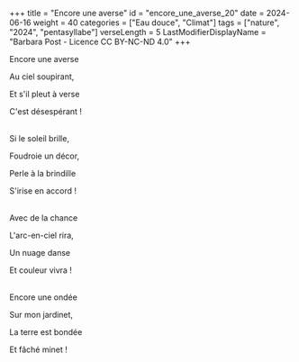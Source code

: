 +++
title = "Encore une averse"
id = "encore_une_averse_20"
date = 2024-06-16
weight = 40
categories = ["Eau douce", "Climat"]
tags = ["nature", "2024", "pentasyllabe"]
verseLength = 5
LastModifierDisplayName = "Barbara Post - Licence CC BY-NC-ND 4.0"
+++

Encore une averse

Au ciel soupirant,

Et s'il pleut à verse

C'est désespérant !

 \
Si le soleil brille,

Foudroie un décor,

Perle à la brindille

S'irise en accord !

 \
Avec de la chance

L'arc-en-ciel rira,

Un nuage danse

Et couleur vivra !

 \
Encore une ondée

Sur mon jardinet,

La terre est bondée

Et fâché minet !
